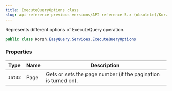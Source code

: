 ```yaml
---
title: ExecuteQueryOptions class
slug: api-reference-previous-versions/API reference 5.x (obsolete)/Korzh.EasyQuery.Services namespace/executequeryoptions-class
---
```



Represents different options of ExecuteQuery operation.
```csharp
public class Korzh.EasyQuery.Services.ExecuteQueryOptions

```

### Properties

| Type | Name | Description | 
| --- | --- | --- | 
| `Int32` | Page | Gets or sets the page number (if the pagination is turned on). |